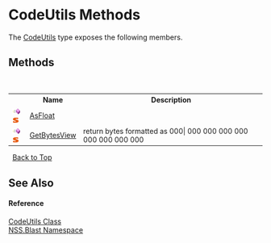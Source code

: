 # CodeUtils Methods
 

The <a href="faa59d0d-887f-fa1e-92e1-0cd328fb0b09">CodeUtils</a> type exposes the following members.


## Methods
&nbsp;<table><tr><th></th><th>Name</th><th>Description</th></tr><tr><td>![Public method](media/pubmethod.gif "Public method")![Static member](media/static.gif "Static member")</td><td><a href="1b9e8405-cf69-eeb3-0cad-990acb9854cb">AsFloat</a></td><td /></tr><tr><td>![Public method](media/pubmethod.gif "Public method")![Static member](media/static.gif "Static member")</td><td><a href="37a084c0-55ac-7779-8036-ab22b0d9031e">GetBytesView</a></td><td>
return bytes formatted as 000| 000 000 000 000 000 000 000 000</td></tr></table>&nbsp;
<a href="#codeutils-methods">Back to Top</a>

## See Also


#### Reference
<a href="faa59d0d-887f-fa1e-92e1-0cd328fb0b09">CodeUtils Class</a><br /><a href="88b55311-4a89-0894-e27a-e157e443c7f7">NSS.Blast Namespace</a><br />